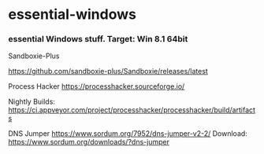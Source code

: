 # essential-windows
### essential Windows stuff. Target: Win 8.1 64bit




Sandboxie-Plus

https://github.com/sandboxie-plus/Sandboxie/releases/latest

Process Hacker
https://processhacker.sourceforge.io/

Nightly Builds: https://ci.appveyor.com/project/processhacker/processhacker/build/artifacts

DNS Jumper
https://www.sordum.org/7952/dns-jumper-v2-2/
Download: 
https://www.sordum.org/downloads/?dns-jumper
